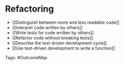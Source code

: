 # Refactoring

- [[Distinguish between more and less readable code]]
- [[Interpret code written by others]]
- [[Write tests for code written by others]]
- [[Refactor code without breaking tests]]
- [[Describe the test-driven development cycle]]
- [[Use test-driven development to write a function]]

Tags: #OutcomeMap